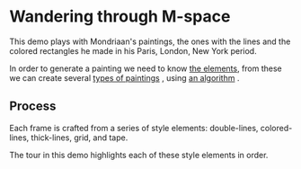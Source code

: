 # Wandering through M-space

This demo plays with Mondriaan's paintings, the ones with the lines and the colored rectangles he made in his Paris, London, New York period.

In order to generate a painting we need to know [the elements](doc/elements.md), from these we can create several [types of paintings](doc/types-of-paintings.md) , using [an algorithm](doc/algorithm.md) .

## Process

Each frame is crafted from a series of style elements: double-lines, colored-lines, thick-lines, grid, and tape.

The tour in this demo highlights each of these style elements in order.
